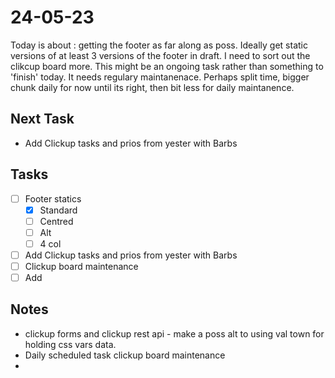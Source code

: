 # 24-05-23

Today is about : getting the footer as far along as poss. Ideally get static versions of at least 3 versions of the footer in draft.
I need to sort out the clikcup board more. This might be an ongoing task rather than something to 'finish' today. It needs regulary maintanenace. Perhaps split time, bigger chunk daily for now until its right, then bit less for daily maintanence.

## Next Task
- Add Clickup tasks and prios from yester with Barbs

## Tasks
- [ ] Footer statics
  - [x] Standard
  - [ ] Centred
  - [ ] Alt
  - [ ] 4 col

- [ ] Add Clickup tasks and prios from yester with Barbs
- [ ] Clickup board maintenance
- [ ] Add

## Notes
- clickup forms and clickup rest api - make a poss alt to using val town for holding css vars data.
- Daily scheduled task clickup board maintenance
-